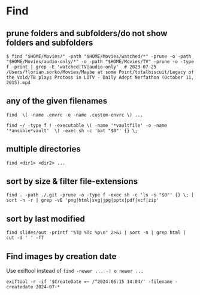 # Find

## prune folders and subfolders/do not show folders and subfolders

```text
$ find "$HOME/Movies/" -path "$HOME/Movies/watched/*" -prune -o -path "$HOME/Movies/audio-only/*" -o -path "$HOME/Movies/TV" -prune -o -type f -print | grep -E 'watched|TV|audio-only'  # 2023-07-25
/Users/florian.sorko/Movies/Maybe at some Point/totalbiscuit/Legacy of the Void/TB plays Protoss in LOTV - Daily Adept Nerfathon (October 11, 2015).mp4
```

## any of the given filenames

```text
find  \( -name .envrc -o -name .custom-envrc \) ...

find ~/ -type f ! -executable \( -name '*vaultfile' -o -name '*ansible*vault'  \) -exec sh -c 'bat "$0"' {} \;
```

## multiple directories

```text
find <dir1> <dir2> ...
```

## sort by size & filter file-extensions

```text
find . -path ./.git -prune -o -type f -exec sh -c 'ls -s "$0"' {} \; | sort -n -r | grep -vE 'png|html|svg|jpg|pptx|pdf|xcf|zip'
```

## sort by last modified

```text
find slides/out -printf "%T@ %Tc %p\n" 2>&1 | sort -n | grep html | cut -d ' ' -f7
```

## Find images by creation date

Use exiftool instead of `find -newer ... -! o newer ...`

```text
exiftool -r -if '$CreateDate =~ /^2024:06:15 14:04/' -filename -createdate 2024-07-*
```

